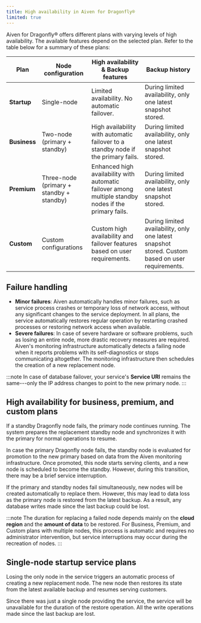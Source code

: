 ```yaml
---
title: High availability in Aiven for Dragonfly®
limited: true
---
```


Aiven for Dragonfly® offers different plans with varying levels of high availability.
The available features depend on the selected plan. Refer to the table below for a
summary of these plans:

<table>
  <thead>
    <tr>
      <th>Plan</th>
      <th>Node configuration</th>
      <th>High availability & Backup features</th>
      <th>Backup history</th>
    </tr>
  </thead>
  <tbody>
    <tr>
      <td><strong>Startup</strong></td>
      <td>Single-node</td>
      <td>Limited availability. No automatic failover.</td>
      <td>During limited availability, only one latest snapshot stored.</td>
    </tr>
    <tr>
      <td><strong>Business</strong></td>
      <td>Two-node (primary + standby)</td>
      <td>High availability with automatic failover to a standby node if the primary fails.</td>
      <td>During limited availability, only one latest snapshot stored.</td>
    </tr>
    <tr>
      <td><strong>Premium</strong></td>
      <td>Three-node (primary + standby + standby)</td>
      <td>Enhanced high availability with automatic failover among multiple standby nodes if the primary fails.</td>
      <td>During limited availability, only one latest snapshot stored.</td>
    </tr>
    <tr>
      <td><strong>Custom</strong></td>
      <td>Custom configurations</td>
      <td>Custom high availability and failover features based on user requirements.</td>
      <td>During limited availability, only one latest snapshot stored. Custom based on user requirements.</td>
    </tr>
  </tbody>
</table>

## Failure handling

- **Minor failures**: Aiven automatically handles minor failures, such as service process crashes or temporary loss of network access, without any significant changes to the service deployment. In all plans, the service automatically restores regular operation by restarting crashed processes or restoring network access when available.
- **Severe failures**: In case of severe hardware or software problems, such as losing an entire node, more drastic recovery measures are required. Aiven's monitoring infrastructure automatically detects a failing node when it reports problems with its self-diagnostics or stops communicating altogether. The monitoring infrastructure then schedules the creation of a new replacement node.

:::note
In case of database failover, your service's
**Service URI** remains the same---only the IP address changes to
point to the new primary node.
:::

## High availability for business, premium, and custom plans

If a standby Dragonfly node fails, the primary node continues running. The system prepares
the replacement standby node and synchronizes it with the primary for normal operations
to resume.

In case the primary Dragonfly node fails, the standby node is evaluated for promotion to
the new primary based on data from the Aiven monitoring infrastructure.
Once promoted, this node starts serving clients, and a new node is scheduled to become
the standby. However, during this transition, there may be a brief service interruption.

If the primary and standby nodes fail simultaneously, new nodes will be created
automatically to replace them. However, this may lead to data loss as the primary
node is restored from the latest backup. As a result, any database writes made since
the last backup could be lost.

:::note The duration for replacing a failed node depends mainly on the **cloud region**
and the **amount of data** to be restored. For Business, Premium, and Custom plans
with multiple nodes, this process is automatic and requires no administrator
intervention, but service interruptions may occur during the recreation of nodes.
:::

## Single-node startup service plans

Losing the only node in the service triggers an automatic process of creating a new
replacement node. The new node then restores its state from the latest available backup
and resumes serving customers.

Since there was just a single node providing the service, the service will be
unavailable for the duration of the restore operation.
All the write operations made since the last backup are lost.
